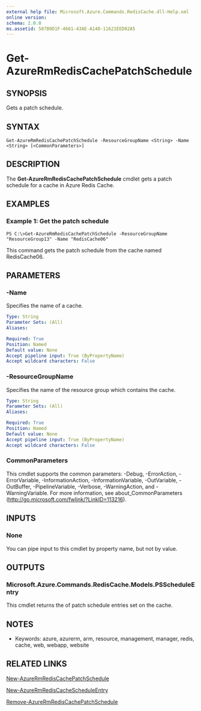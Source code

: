 ```yaml
---
external help file: Microsoft.Azure.Commands.RedisCache.dll-Help.xml
online version: 
schema: 2.0.0
ms.assetid: 587B9D1F-4661-43AE-A140-11621EED02A5
---
```


# Get-AzureRmRedisCachePatchSchedule

## SYNOPSIS
Gets a patch schedule.

## SYNTAX

```
Get-AzureRmRedisCachePatchSchedule -ResourceGroupName <String> -Name <String> [<CommonParameters>]
```

## DESCRIPTION
The **Get-AzureRmRedisCachePatchSchedule** cmdlet gets a patch schedule for a cache in Azure Redis Cache.

## EXAMPLES

### Example 1: Get the patch schedule
```
PS C:\>Get-AzureRmRedisCachePatchSchedule -ResourceGroupName "ResourceGroup13" -Name "RedisCache06"
```

This command gets the patch schedule from the cache named RedisCache06.

## PARAMETERS

### -Name
Specifies the name of a cache.

```yaml
Type: String
Parameter Sets: (All)
Aliases: 

Required: True
Position: Named
Default value: None
Accept pipeline input: True (ByPropertyName)
Accept wildcard characters: False
```

### -ResourceGroupName
Specifies the name of the resource group which contains the cache.

```yaml
Type: String
Parameter Sets: (All)
Aliases: 

Required: True
Position: Named
Default value: None
Accept pipeline input: True (ByPropertyName)
Accept wildcard characters: False
```

### CommonParameters
This cmdlet supports the common parameters: -Debug, -ErrorAction, -ErrorVariable, -InformationAction, -InformationVariable, -OutVariable, -OutBuffer, -PipelineVariable, -Verbose, -WarningAction, and -WarningVariable. For more information, see about_CommonParameters (http://go.microsoft.com/fwlink/?LinkID=113216).

## INPUTS

### None
You can pipe input to this cmdlet by property name, but not by value.

## OUTPUTS

### Microsoft.Azure.Commands.RedisCache.Models.PSScheduleEntry
This cmdlet returns the of patch schedule entries set on the cache.

## NOTES
* Keywords: azure, azurerm, arm, resource, management, manager, redis, cache, web, webapp, website

## RELATED LINKS

[New-AzureRmRedisCachePatchSchedule](./New-AzureRmRedisCachePatchSchedule.md)

[New-AzureRmRedisCacheScheduleEntry](./New-AzureRmRedisCacheScheduleEntry.md)

[Remove-AzureRmRedisCachePatchSchedule](./Remove-AzureRmRedisCachePatchSchedule.md)



